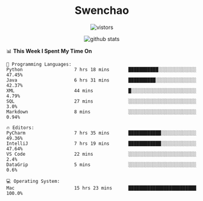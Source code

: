 <h1 align="center">Swenchao</h3>

<p align="center">
  <img src="https://visitor-badge.glitch.me/badge?page_id=Swenchao" alt="vistors" />
</p>

<p align="center">
  <img src="https://github-readme-stats.vercel.app/api?username=Swenchao&count_private=true&show_icons=true&theme=vue-dark&hide_title=true" alt="github stats" />
</p>

<!--START_SECTION:waka-->
📊 **This Week I Spent My Time On** 

```text
💬 Programming Languages: 
Python                   7 hrs 18 mins       ███████████░░░░░░░░░░░░░░   47.45% 
Java                     6 hrs 31 mins       ██████████░░░░░░░░░░░░░░░   42.37% 
XML                      44 mins             █░░░░░░░░░░░░░░░░░░░░░░░░   4.79% 
SQL                      27 mins             ░░░░░░░░░░░░░░░░░░░░░░░░░   3.0% 
Markdown                 8 mins              ░░░░░░░░░░░░░░░░░░░░░░░░░   0.94%

🔥 Editors: 
PyCharm                  7 hrs 35 mins       ████████████░░░░░░░░░░░░░   49.36% 
IntelliJ                 7 hrs 19 mins       ████████████░░░░░░░░░░░░░   47.64% 
VS Code                  22 mins             ░░░░░░░░░░░░░░░░░░░░░░░░░   2.4% 
DataGrip                 5 mins              ░░░░░░░░░░░░░░░░░░░░░░░░░   0.6%

💻 Operating System: 
Mac                      15 hrs 23 mins      █████████████████████████   100.0%

```


<!--END_SECTION:waka-->
